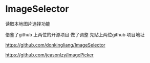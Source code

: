 # ImageSelector

读取本地图片选择功能





借鉴了github 上两位的开源项目 做了调整   先贴上两位github 项目地址 

https://github.com/donkingliang/ImageSelector


https://github.com/jeasonlzy/ImagePicker


